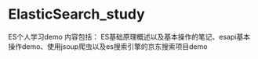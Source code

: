# ElasticSearch_study
ES个人学习demo
内容包括：
ES基础原理概述以及基本操作的笔记、esapi基本操作demo、使用jsoup爬虫以及es搜索引擎的京东搜索项目demo
